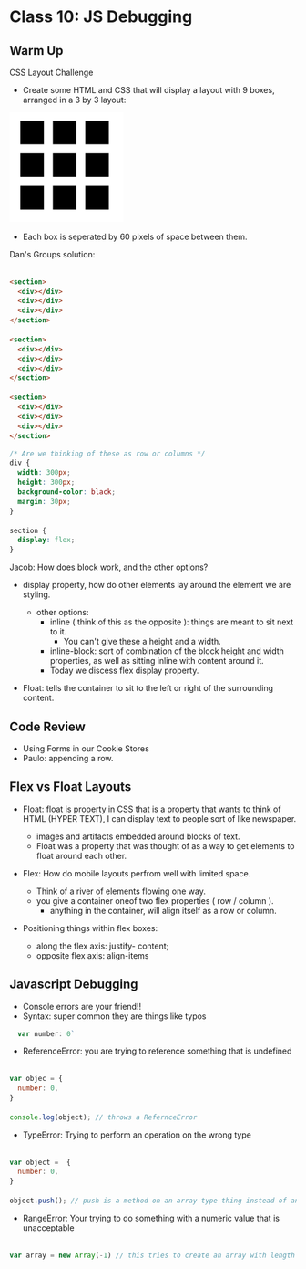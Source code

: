 # Class 10: JS Debugging

## Warm Up

CSS Layout Challenge

- Create some HTML and CSS that will display a layout with 9 boxes, arranged in a 3 by 3 layout:  
  
<!-- ![Warm Up Layout](diagrams/warmup.png) -->
<img width="200px" src="diagrams/warmup.png">

- Each box is seperated by 60 pixels of space between them.

Dan's Groups solution:

```html

<section>
  <div></div>
  <div></div>
  <div></div>
</section>

<section>
  <div></div>
  <div></div>
  <div></div>
</section>

<section>
  <div></div>
  <div></div>
  <div></div>
</section>
```

```css
/* Are we thinking of these as row or columns */
div {
  width: 300px;
  height: 300px;
  background-color: black;
  margin: 30px;
}

section {
  display: flex;
}

```

Jacob: How does block work, and the other options?
- display property, how do other elements lay around the element we are styling.
  - other options: 
    - inline ( think of this as the opposite ): things are meant to sit next to it.
      - You can't give these a height and a width.
    - inline-block: sort of combination of the block height and width properties, as well as sitting inline with content around it.
    - Today we discess flex display property.

- Float: tells the container to sit to the left or right of the surrounding content.

## Code Review

- Using Forms in our Cookie Stores
- Paulo: appending a row.

## Flex vs Float Layouts

- Float: float is property in CSS that is a property that wants to think of HTML (HYPER TEXT), I can display text to people sort of like newspaper.
  - images and artifacts embedded around blocks of text.
  - Float was a property that was thought of as a way to get elements to float around each other.
- Flex: How do mobile layouts perfrom well with limited space.
  - Think of a river of elements flowing one way.
  - you give a container oneof two flex properties ( row / column ).
    - anything in the container, will align itself as a row or column.

- Positioning things within flex boxes:
  - along the flex axis: justify- content;
  - opposite flex axis: align-items

## Javascript Debugging

- Console errors are your friend!!
- Syntax: super common they are things like typos

```javascript
  var number: 0`
```

- ReferenceError: you are trying to reference something that is undefined

```javascript

var objec = {
  number: 0,
}

console.log(object); // throws a RefernceError

```

- TypeError: Trying to perform an operation on the wrong type

```javascript

var object =  {
  number: 0,
}

object.push(); // push is a method on an array type thing instead of an object

```

- RangeError: Your trying to do something with a numeric value that is unacceptable

```javascript

var array = new Array(-1) // this tries to create an array with length -1 :(.

```
